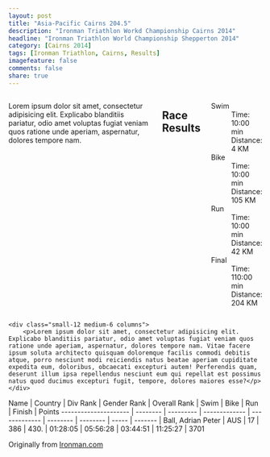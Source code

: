 ```yaml
---
layout: post
title: "Asia-Pacific Cairns 204.5"
description: "Ironman Triathlon Workd Championship Cairns 2014"
headline: "Ironman Triathlon World Championship Shepperton 2014"
category: [Cairns 2014]
tags: [Ironman Triathlon, Cairns, Results]
imagefeature: false
comments: false
share: true
---
```

<div class="row">
    <div class="small-12 medium-6 columns">
        <p>Lorem ipsum dolor sit amet, consectetur adipisicing elit. Explicabo blanditiis pariatur, odio amet voluptas fugiat veniam quos ratione unde aperiam, aspernatur, dolores tempore nam.</p>

 <h2>Race Results</h2>

<dl>
  <dt>Swim</dt>
    <dd>Time: 10:00 min</dd>
    <dd>Distance: 4 KM</dd>
  <dt>Bike</dt>
    <dd>Time: 10:00 min</dd>
    <dd>Distance: 105 KM</dd>
  <dt>Run</dt>
    <dd>Time: 10:00 min</dd>
    <dd>Distance: 42 KM</dd>
  <dt>Final</dt>
    <dd>Time: 110:00 min</dd>
    <dd>Distance: 204 KM</dd>
</dl>
    </div>

    <div class="small-12 medium-6 columns">
        <p>Lorem ipsum dolor sit amet, consectetur adipisicing elit. Explicabo blanditiis pariatur, odio amet voluptas fugiat veniam quos ratione unde aperiam, aspernatur, dolores tempore nam. Vitae facere ipsum soluta architecto quisquam doloremque facilis commodi debitis atque, porro nesciunt modi reiciendis natus beatae aperiam cupiditate expedita eum, doloribus, obcaecati excepturi autem! Perferendis quam, deserunt illum ipsa repellendus nesciunt eum qui repellat est possimus natus quod ducimus excepturi fugit, tempore, dolores maiores esse?</p>
    </div>
</div>


Name                  | Country  | Div Rank  | Gender Rank   | Overall Rank  | Swim   | Bike  | Run   | Finish  | Points
--------------------- | -------- | --------- | ------------- | ------------- | -------- | -------- | ----- | ------- |
Ball, Adrian Peter    | AUS      | 17        | 386	     | 430.  | 01:28:05  | 05:56:28  | 03:44:51  | 11:25:27  | 3701


Originally from [Ironman.com](http://www.ironman.com/triathlon/events/asiapac/ironman/cairns/results.aspx#ixzz3JghQHwNc)
